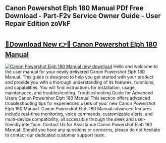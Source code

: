 ## Canon Powershot Elph 180 Manual PDf Free Download - Part-F2v Service Owner Guide - User Repair Edition zoVkF

# <h2><a href="http://bc25464.oget.top/?id=Canon+Powershot+Elph+180+Manual">🔗Download New 👉🔴 Canon Powershot Elph 180 Manual</a></h2>

[![Canon Powershot Elph 180 Manual new download](https://i.imgur.com/5g1atiW.png)](http://bc25464.oget.top/?id=Canon+Powershot+Elph+180+Manual)
Hello and welcome to the user manual for your newly delivered Canon Powershot Elph 180 Manual. This guide is designed to help you get started with your product and provide you with a thorough understanding of its features, functions, and capabilities. You will find instructions for installation, usage, maintenance, and troubleshooting. Troubleshooting Guide for Advanced Users Canon Powershot Elph 180 Manual This section offers advanced troubleshooting tips for experienced users of your new Canon Powershot Elph 180 Manual. Canon Powershot Elph 180 Manual advanced features include real-time monitoring, voice commands, customizable alerts, and multi-device compatibility, all accessible through the sleek and user-friendly interface. Contact Us for Assistance Canon Powershot Elph 180 Manual. Should you have any questions or concerns, please do not hesitate to contact our dedicated customer support team.
